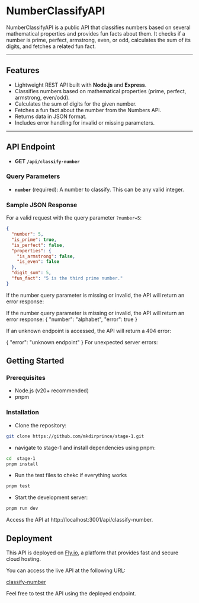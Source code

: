 # **NumberClassifyAPI**

NumberClassifyAPI is a public API that classifies numbers based on several mathematical properties and provides fun facts about them. It checks if a number is prime, perfect, armstrong, even, or odd, calculates the sum of its digits, and fetches a related fun fact.

---

## **Features**

- Lightweight REST API built with **Node.js** and **Express**.
- Classifies numbers based on mathematical properties (prime, perfect, armstrong, even/odd).
- Calculates the sum of digits for the given number.
- Fetches a fun fact about the number from the Numbers API.
- Returns data in JSON format.
- Includes error handling for invalid or missing parameters.

---

## **API Endpoint**

- **GET `/api/classify-number`**

### Query Parameters

- **`number`** (required): A number to classify. This can be any valid integer.

### **Sample JSON Response**

For a valid request with the query parameter `?number=5`:

```json
{
  "number": 5,
  "is_prime": true,
  "is_perfect": false,
  "properties": {
    "is_armstrong": false,
    "is_even": false
  },
  "digit_sum": 5,
  "fun_fact": "5 is the third prime number."
}
```

If the number query parameter is missing or invalid, the API will return an error response:

If the number query parameter is missing or invalid, the API will return an error response:
{
"number": "alphabet",
"error": true
}

If an unknown endpoint is accessed, the API will return a 404 error:

{
"error": "unknown endpoint"
}
For unexpected server errors:

## Getting Started

### Prerequisites

- Node.js (v20+ recommended)
- pnpm

### Installation

- Clone the repository:

```bash
git clone https://github.com/mkdirprince/stage-1.git
```

- navigate to stage-1 and install dependencies using pnpm:

```bash
cd  stage-1
pnpm install
```

- Run the test files to chekc if everything works

```bash
pnpm test
```

- Start the development server:

```bash
pnpm run dev
```

Access the API at http://localhost:3001/api/classify-number.

## Deployment

This API is deployed on [Fly.io](https://fly.io), a platform that provides fast and secure cloud hosting.

You can access the live API at the following URL:

[classify-number](https://classify-number.fly.dev/api/classify-number)

Feel free to test the API using the deployed endpoint.
